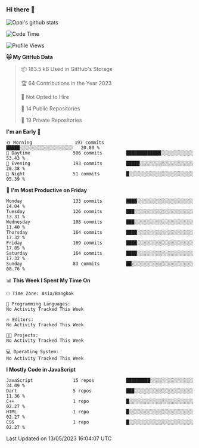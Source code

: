 ### Hi there 👋

![Opal's github stats](https://github-readme-stats.vercel.app/api?username=coolkidneversleep&count_private=true&show_icons=true&theme=radical)


<!--START_SECTION:waka-->
![Code Time](http://img.shields.io/badge/Code%20Time-64%20hrs%2038%20mins-blue)

![Profile Views](http://img.shields.io/badge/Profile%20Views-0-blue)

**🐱 My GitHub Data** 

> 📦 183.5 kB Used in GitHub's Storage 
 > 
> 🏆 64 Contributions in the Year 2023
 > 
> 🚫 Not Opted to Hire
 > 
> 📜 14 Public Repositories 
 > 
> 🔑 19 Private Repositories 
 > 
**I'm an Early 🐤** 

```text
🌞 Morning                197 commits         █████░░░░░░░░░░░░░░░░░░░░   20.80 % 
🌆 Daytime                506 commits         █████████████░░░░░░░░░░░░   53.43 % 
🌃 Evening                193 commits         █████░░░░░░░░░░░░░░░░░░░░   20.38 % 
🌙 Night                  51 commits          █░░░░░░░░░░░░░░░░░░░░░░░░   05.39 % 
```
📅 **I'm Most Productive on Friday** 

```text
Monday                   133 commits         ████░░░░░░░░░░░░░░░░░░░░░   14.04 % 
Tuesday                  126 commits         ███░░░░░░░░░░░░░░░░░░░░░░   13.31 % 
Wednesday                108 commits         ███░░░░░░░░░░░░░░░░░░░░░░   11.40 % 
Thursday                 164 commits         ████░░░░░░░░░░░░░░░░░░░░░   17.32 % 
Friday                   169 commits         ████░░░░░░░░░░░░░░░░░░░░░   17.85 % 
Saturday                 164 commits         ████░░░░░░░░░░░░░░░░░░░░░   17.32 % 
Sunday                   83 commits          ██░░░░░░░░░░░░░░░░░░░░░░░   08.76 % 
```


📊 **This Week I Spent My Time On** 

```text
🕑︎ Time Zone: Asia/Bangkok

💬 Programming Languages: 
No Activity Tracked This Week

🔥 Editors: 
No Activity Tracked This Week

🐱‍💻 Projects: 
No Activity Tracked This Week

💻 Operating System: 
No Activity Tracked This Week
```

**I Mostly Code in JavaScript** 

```text
JavaScript               15 repos            █████████░░░░░░░░░░░░░░░░   34.09 % 
Dart                     5 repos             ███░░░░░░░░░░░░░░░░░░░░░░   11.36 % 
C++                      1 repo              █░░░░░░░░░░░░░░░░░░░░░░░░   02.27 % 
HTML                     1 repo              █░░░░░░░░░░░░░░░░░░░░░░░░   02.27 % 
CSS                      1 repo              █░░░░░░░░░░░░░░░░░░░░░░░░   02.27 % 
```




 Last Updated on 13/05/2023 16:04:07 UTC
<!--END_SECTION:waka-->
